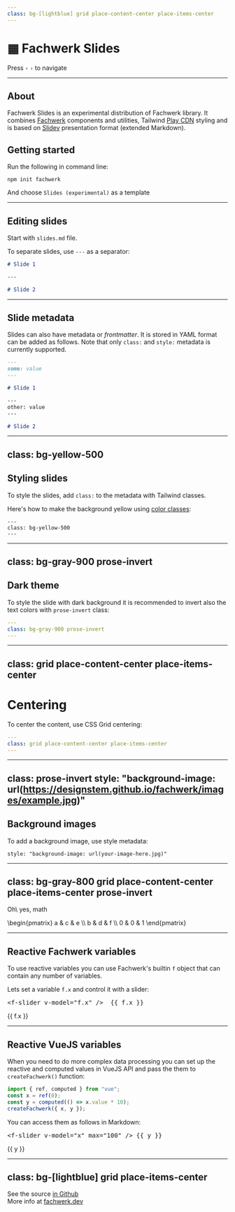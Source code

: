 ```yaml
---
class: bg-[lightblue] grid place-content-center place-items-center	
---
```


# ▦ Fachwerk Slides

Press `‹` `›` to navigate

---

## About

Fachwerk Slides is an experimental distribution of Fachwerk library. It combines [Fachwerk](https://fachwerk.dev/) components and utilities, Tailwind [Play CDN](https://tailwindcss.com/docs/installation/play-cdn)  styling and is based on [Slidev](https://sli.dev/guide/syntax.html) presentation format (extended Markdown).

## Getting started

Run the following in command line:

```
npm init fachwerk
```

And choose `Slides (experimental)` as a template

---

## Editing slides

Start with `slides.md` file. 

To separate slides, use `---` as a separator:

```md
# Slide 1

---

# Slide 2

```

---

## Slide metadata

Slides can also have metadata or _frontmatter_. It is stored in YAML format can be added as follows. Note that only `class:` and `style:` metadata is currently supported.

```md
---
some: value
---

# Slide 1

---
other: value
---

# Slide 2

```

---
class: bg-yellow-500
---

## Styling slides

To style the slides, add `class:` to the metadata with Tailwind classes.

Here's how to make the background yellow using [color classes](https://tailwindcss.com/docs/background-color):


```
---
class: bg-yellow-500
---
```

---
class: bg-gray-900 prose-invert
---

## Dark theme

To style the slide with dark background it is recommended to invert also the text colors with `prose-invert` class:

```yaml
---
class: bg-gray-900 prose-invert
---
```

---
class: grid place-content-center place-items-center	
---

# Centering

To center the content, use CSS Grid centering:

```yaml
---
class: grid place-content-center place-items-center	
---
```

---
class: prose-invert
style: "background-image: url(https://designstem.github.io/fachwerk/images/example.jpg)"
---

## Background images

To add a background image, use style metadata:

`style: "background-image: url(your-image-here.jpg)"`


---
class: bg-gray-800 grid place-content-center place-items-center prose-invert
---

<f-math>Oh\ yes, math</f-math>

<f-math>\begin{pmatrix} a & c & e \\\\ b & d & f \\\\ 0 & 0 & 1 \end{pmatrix}</f-math>

---


## Reactive Fachwerk variables

To use reactive variables you can use Fachwerk's builtin `f` object that can contain any number of variables.

Lets set a variable `f.x` and control it with a slider:

<pre v-pre>
&lt;f-slider v-model="f.x" />  {{ f.x }}
</pre>

<f-slider v-model="f.x" /> {{ f.x }}

---

## Reactive VueJS variables

When you need to do more complex data processing you can set up the reactive and computed values in VueJS API and pass the them to `createFachwerk()` function:

```js
import { ref, computed } from "vue";
const x = ref(0);
const y = computed(() => x.value * 10);
createFachwerk({ x, y });
```

You can access them as follows in Markdown:

<pre v-pre>
&lt;f-slider v-model="x" max="100" /> {{ y }}
</pre>

<f-slider v-model="x" /> {{ y }}

---
class: bg-[lightblue] grid place-items-center 
---

<f-svg centered>
  <path
    :d="circlepoints(16,50)
      .map(point => circlepath(50,point))
      .join(' ')
    "
    fill="none"
    stroke="black"
    stroke-width="2"
  />
</f-svg>

See the source [in Github](https://github.com/fachwerk-dev/create-fachwerk/tree/main/slides)<br />More info at [fachwerk.dev](https://fachwerk.dev/)
